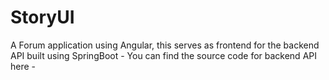 # StoryUI
A Forum application using Angular, this serves as frontend for the backend API built using SpringBoot - You can find the source code for backend API here - 

